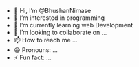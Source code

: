 - 👋 Hi, I’m @BhushanNimase
- 👀 I’m interested in programming
- 🌱 I’m currently learning web Development
- 💞️ I’m looking to collaborate on ...
- 📫 How to reach me ...
- 😄 Pronouns: ...
- ⚡ Fun fact: ...

<!---
BhushanNimase/BhushanNimase is a ✨ special ✨ repository because its `README.md` (this file) appears on your GitHub profile.
You can click the Preview link to take a look at your changes.
--->
